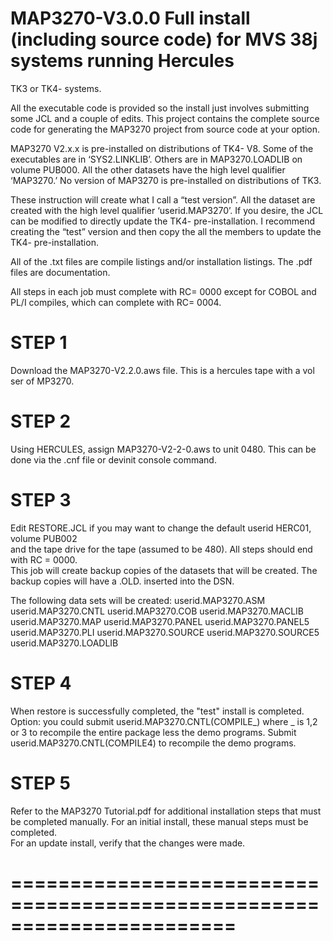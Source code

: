 # MAP3270-V3.0.0 Full install (including source code) for MVS 38j systems running Hercules 
TK3 or TK4- systems.

All the executable code is provided so the install just involves submitting some JCL and
a couple of edits.
This project contains the complete source code for generating the MAP3270 project from source code
at your option.

MAP3270 V2.x.x is pre-installed on distributions of TK4- V8.  Some of the executables are in ‘SYS2.LINKLIB’.
Others are in MAP3270.LOADLIB on volume PUB000.
All the other datasets have the high level qualifier ‘MAP3270.’
No version of MAP3270 is pre-installed on distributions of TK3.

These instruction will create what I call a “test version”.  All the dataset are created with the 
high level qualifier ‘userid.MAP3270’.  If you desire, the JCL can be modified to directly update 
the TK4- pre-installation.  I recommend creating the “test” version and then copy the all the 
members to update the TK4- pre-installation.

All of the .txt files are compile listings and/or installation listings.  The .pdf files 
are documentation.

All steps in each job must complete with RC= 0000 except for COBOL and PL/I compiles, which can 
complete with RC= 0004.

STEP 1
======
Download the MAP3270-V2.2.0.aws file.  This is a hercules tape with a vol ser of MP3270.

STEP 2
======
Using HERCULES, assign MAP3270-V2-2-0.aws to unit 0480.  This can be done via 
the .cnf file or devinit console command.

STEP 3
======
Edit RESTORE.JCL if you may want to change the default userid HERC01, volume PUB002  
and the tape drive for the tape (assumed to be 480).  All steps should end with RC = 0000.  
This job will create backup copies of the datasets that will be created.  The backup copies
will have a .OLD. inserted into the DSN.

The following data sets will be created:
userid.MAP3270.ASM  
userid.MAP3270.CNTL
userid.MAP3270.COB
userid.MAP3270.MACLIB
userid.MAP3270.MAP
userid.MAP3270.PANEL
userid.MAP3270.PANEL5
userid.MAP3270.PLI
userid.MAP3270.SOURCE
userid.MAP3270.SOURCE5
userid.MAP3270.LOADLIB

STEP 4
======
When restore is successfully completed, the "test" install is completed.  Option: you could
submit userid.MAP3270.CNTL(COMPILE_) where _ is 1,2 or 3 to recompile the entire package less 
the demo programs.
Submit userid.MAP3270.CNTL(COMPILE4) to recompile the demo programs.

STEP 5
======
Refer to the MAP3270 Tutorial.pdf for additional installation steps that must be completed
manually.  For an initial install, these manual steps must be completed.  
For an update install, verify that the changes were made.


=======================================================================
=======================================================================
